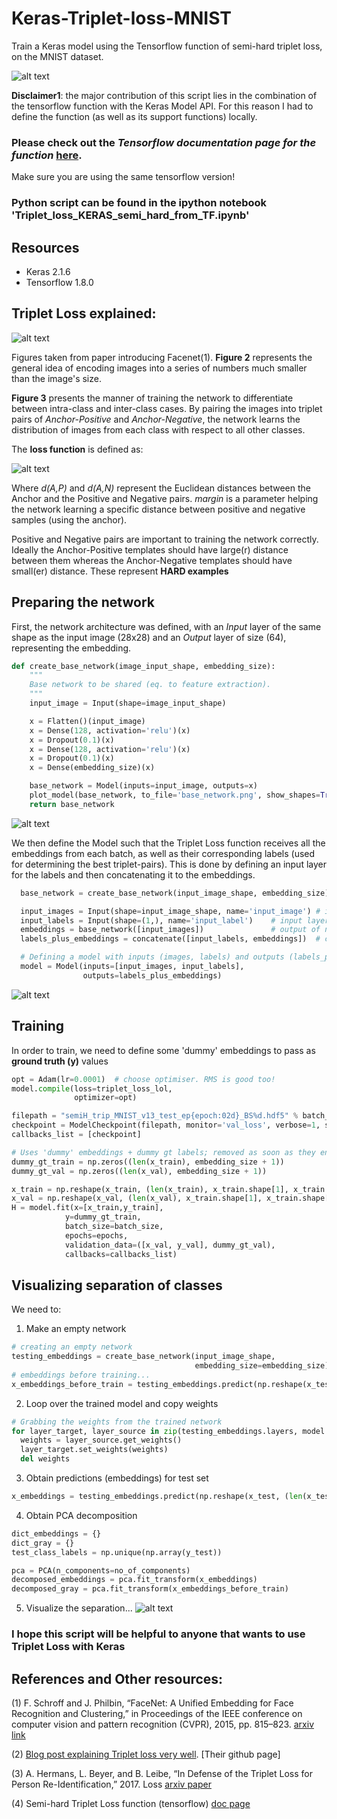 # Keras-Triplet-loss-MNIST
Train a Keras model using the Tensorflow function of semi-hard triplet loss, on the MNIST dataset.

![alt text](images/pca_decomposition_before_after.png "Logo Title Text 1")

**Disclaimer1**: the major contribution of this script lies in the combination of the tensorflow function with the Keras Model API. For this reason I had to define the function (as well as its support functions) locally.

### Please check out the *Tensorflow documentation page for the function* [here](https://www.tensorflow.org/api_docs/python/tf/contrib/losses/metric_learning/triplet_semihard_loss).
Make sure you are using the same tensorflow version!

### Python script can be found in the ipython notebook 'Triplet_loss_KERAS_semi_hard_from_TF.ipynb'

## Resources
* Keras 2.1.6
* Tensorflow 1.8.0

## Triplet Loss explained:
![alt text](images/triplet_loss_viz.png "Logo Title Text 1")

Figures taken from paper introducing Facenet(1). **Figure 2** represents the general idea of encoding images into a series of numbers much smaller than the image's size.

**Figure 3** presents the manner of training the network to differentiate between intra-class and inter-class cases. By pairing the images into triplet pairs of *Anchor-Positive* and *Anchor-Negative*, the network learns the distribution of images from each class with respect to all other classes.

The **loss function** is defined as:

![alt text](images/triplet_loss_function_2.png "Logo Title Text 1")

Where *d(A,P)* and *d(A,N)* represent the Euclidean distances between the Anchor and the Positive and Negative pairs. *margin* is a parameter helping the network learning a specific distance between positive and negative samples (using the anchor).  

Positive and Negative pairs are important to training the network correctly. Ideally the Anchor-Positive templates should have large(r) distance between them whereas the Anchor-Negative templates should have small(er) distance. These represent **HARD examples**

## Preparing the network
First, the network architecture was defined, with an *Input* layer of the same shape as the input image (28x28) and an *Output* layer of size (64), representing the embedding.
```python
def create_base_network(image_input_shape, embedding_size):
    """
    Base network to be shared (eq. to feature extraction).
    """
    input_image = Input(shape=image_input_shape)

    x = Flatten()(input_image)
    x = Dense(128, activation='relu')(x)
    x = Dropout(0.1)(x)
    x = Dense(128, activation='relu')(x)
    x = Dropout(0.1)(x)
    x = Dense(embedding_size)(x)

    base_network = Model(inputs=input_image, outputs=x)
    plot_model(base_network, to_file='base_network.png', show_shapes=True, show_layer_names=True)
    return base_network
```

![alt text](images/base_network.png "Logo Title Text 1")

We then define the Model such that the Triplet Loss function receives all the embeddings from each batch, as well as their corresponding labels (used for determining the best triplet-pairs). This is done by defining an input layer for the labels and then concatenating it to the embeddings.
```python
  base_network = create_base_network(input_image_shape, embedding_size)

  input_images = Input(shape=input_image_shape, name='input_image') # input layer for images
  input_labels = Input(shape=(1,), name='input_label')    # input layer for labels
  embeddings = base_network([input_images])               # output of network -> embeddings
  labels_plus_embeddings = concatenate([input_labels, embeddings])  # concatenating the labels + embeddings

  # Defining a model with inputs (images, labels) and outputs (labels_plus_embeddings)
  model = Model(inputs=[input_images, input_labels],
                outputs=labels_plus_embeddings)
```
![alt text](images/model.png "Logo Title Text 1")

## Training
In order to train, we need to define some 'dummy' embeddings to pass as **ground truth (y)** values
```python
opt = Adam(lr=0.0001)  # choose optimiser. RMS is good too!
model.compile(loss=triplet_loss_lol, 
              optimizer=opt)

filepath = "semiH_trip_MNIST_v13_test_ep{epoch:02d}_BS%d.hdf5" % batch_size
checkpoint = ModelCheckpoint(filepath, monitor='val_loss', verbose=1, save_best_only=False, period=25)
callbacks_list = [checkpoint]

# Uses 'dummy' embeddings + dummy gt labels; removed as soon as they enter the loss function...
dummy_gt_train = np.zeros((len(x_train), embedding_size + 1))
dummy_gt_val = np.zeros((len(x_val), embedding_size + 1))

x_train = np.reshape(x_train, (len(x_train), x_train.shape[1], x_train.shape[1], 1))
x_val = np.reshape(x_val, (len(x_val), x_train.shape[1], x_train.shape[1], 1))
H = model.fit(x=[x_train,y_train],
            y=dummy_gt_train,
            batch_size=batch_size,
            epochs=epochs,
            validation_data=([x_val, y_val], dummy_gt_val),
            callbacks=callbacks_list)
```
## Visualizing separation of classes
We need to:
1. Make an empty network
```python
# creating an empty network
testing_embeddings = create_base_network(input_image_shape,
                                         embedding_size=embedding_size)
# embeddings before training...
x_embeddings_before_train = testing_embeddings.predict(np.reshape(x_test, (len(x_test), 28, 28, 1)))
```

2. Loop over the trained model and copy weights
```python
# Grabbing the weights from the trained network
for layer_target, layer_source in zip(testing_embeddings.layers, model.layers[2].layers):
  weights = layer_source.get_weights()
  layer_target.set_weights(weights)
  del weights
```

3. Obtain predictions (embeddings) for test set
```python
x_embeddings = testing_embeddings.predict(np.reshape(x_test, (len(x_test), 28, 28, 1)))
```

4. Obtain PCA decomposition
```python
dict_embeddings = {}
dict_gray = {}
test_class_labels = np.unique(np.array(y_test))

pca = PCA(n_components=no_of_components)
decomposed_embeddings = pca.fit_transform(x_embeddings)
decomposed_gray = pca.fit_transform(x_embeddings_before_train)
```
5. Visualize the separation...
![alt text](images/pca_decomposition_before_after.png "Logo Title Text 1")

### I hope this script will be helpful to anyone that wants to use Triplet Loss with Keras

## References and Other resources:

(1) F. Schroff and J. Philbin, “FaceNet: A Unified Embedding for Face Recognition and Clustering,” in Proceedings of the IEEE conference on computer vision and pattern recognition (CVPR), 2015, pp. 815–823. [arxiv link](https://arxiv.org/abs/1503.03832)

(2) [Blog post explaining Triplet loss very well](https://omoindrot.github.io/triplet-loss). [Their github page]

(3) A. Hermans, L. Beyer, and B. Leibe, “In Defense of the Triplet Loss for Person Re-Identification,” 2017. Loss [arxiv paper](https://arxiv.org/pdf/1703.07737.pdf)

(4) Semi-hard Triplet Loss function (tensorflow) [doc page](https://www.tensorflow.org/api_docs/python/tf/contrib/losses/metric_learning/triplet_semihard_loss)
